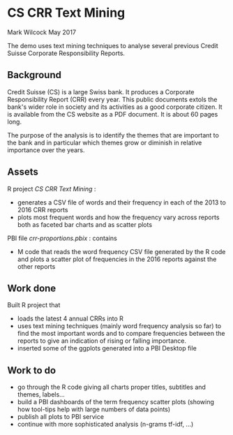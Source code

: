 # CS CRR Text Mining

Mark Wilcock
May 2017

The demo uses text mining techniques to analyse several previous Credit Suisse Corporate Responsibility Reports.

## Background

Credit Suisse (CS) is a large Swiss bank.  It produces a  Corporate Responsibility Report (CRR) every year. This public documents extols the bank's wider role in society and its activities as a good corporate citizen. It is available from the CS website as a PDF document.  It is  about 60 pages long.

The purpose of the analysis is to identify the themes that are important to the bank and in particular which themes grow or diminish in relative importance over the years.

## Assets

R project _CS CRR Text Mining_ :

- generates a CSV file of words and their frequency in each of the 2013 to 2016 CRR reports
- plots most frequent words and how the frequency vary across reports both as faceted bar charts and as scatter plots 


PBI file _crr-proportions.pbix_ : contains 
- M code that reads the word frequency CSV file generated by the R code and plots a scatter plot of frequencies in the 2016 reports against the other reports


## Work done

Built R project that

- loads the latest 4 annual CRRs into R
- uses text mining techniques (mainly word frequency analysis so far) to find the most important words and to compare frequencies between the reports to give an indication of rising or falling importance.
- inserted some of the ggplots generated into a PBI Desktop file

## Work to do

* go through the R code giving all charts proper titles, subtitles and themes, labels...
* build a PBI dashboards of the term frequency scatter plots (showing how tool-tips help with large numbers of data points)
* publish all plots to PBI service
* continue with more sophisticated analysis (n-grams tf-idf, ...)



